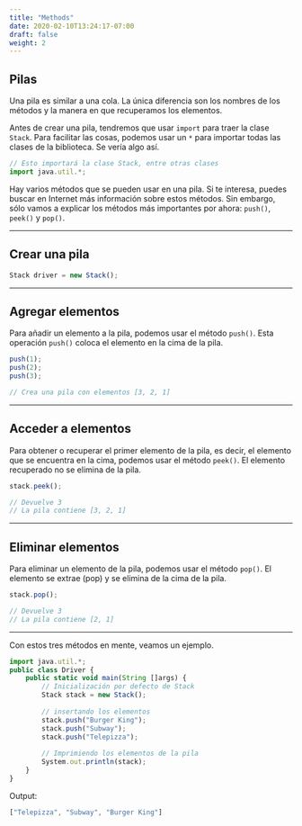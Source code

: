 ```yaml
---
title: "Methods"
date: 2020-02-10T13:24:17-07:00
draft: false
weight: 2
--- 
```


## Pilas

Una pila es similar a una cola. La única diferencia son los nombres de los métodos y la manera en que recuperamos los elementos.

Antes de crear una pila, tendremos que usar `import` para traer la clase `Stack`. Para facilitar las cosas, podemos usar un `*` para importar todas las clases de la biblioteca. Se vería algo así.

```js javascript
// Esto importará la clase Stack, entre otras clases
import java.util.*;
```
Hay varios métodos que se pueden usar en una pila. Si te interesa, puedes buscar en Internet más información sobre estos métodos. Sin embargo, sólo vamos a explicar los métodos más importantes por ahora: `push()`, `peek()` y `pop()`.

<hr>

## Crear una pila
    
```js javascript
Stack driver = new Stack();
```

<hr>

## Agregar elementos

Para añadir un elemento a la pila, podemos usar el método `push()`. Esta operación `push()` coloca el elemento en la cima de la pila.

```js javascript
push(1);
push(2);
push(3);

// Crea una pila con elementos [3, 2, 1]
```

<hr>

## Acceder a elementos

Para obtener o recuperar el primer elemento de la pila, es decir, el elemento que se encuentra en la cima, podemos usar el método `peek()`. El elemento recuperado no se elimina de la pila.

```js javascript
stack.peek();

// Devuelve 3
// La pila contiene [3, 2, 1]
```

<hr>

## Eliminar elementos

Para eliminar un elemento de la pila, podemos usar el método `pop()`. El elemento se extrae (pop) y se elimina de la cima de la pila.

```js javascript
stack.pop();

// Devuelve 3
// La pila contiene [2, 1]
```

<hr>

Con estos tres métodos en mente, veamos un ejemplo.

```js javascript
import java.util.*;
public class Driver {
    public static void main(String []args) {
        // Inicialización por defecto de Stack 
        Stack stack = new Stack(); 
  
        // insertando los elementos 
        stack.push("Burger King"); 
        stack.push("Subway"); 
        stack.push("Telepizza"); 
  
        // Imprimiendo los elementos de la pila 
        System.out.println(stack); 
    }
}
```

Output:

```js javascript
["Telepizza", "Subway", "Burger King"]
```